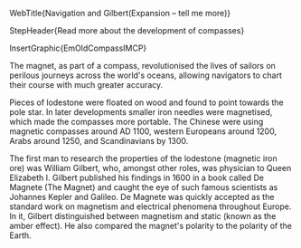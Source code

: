 WebTitle{Navigation and Gilbert(Expansion &ndash; tell me more)}

StepHeader{Read more about the development of compasses}

InsertGraphic{EmOldCompassIMCP}

The magnet, as part of a compass, revolutionised the lives of sailors on perilous journeys across the world's oceans, allowing navigators to chart their course with much greater accuracy.

Pieces of lodestone were floated on wood and found to point towards the pole star. In later developments smaller iron needles were magnetised, which made the compasses more portable. The Chinese were using magnetic compasses around AD 1100, western Europeans around 1200, Arabs around 1250, and Scandinavians by 1300.

The first man to research the properties of the lodestone (magnetic iron ore) was William Gilbert, who, amongst other roles, was physician to Queen Elizabeth I. Gilbert published his findings in 1600 in a book called De Magnete (The Magnet) and caught the eye of such famous scientists as Johannes Kepler and Galileo. De Magnete was quickly accepted as the standard work on magnetism and electrical phenomena throughout Europe. In it, Gilbert distinguished between magnetism and static (known as the amber effect). He also compared the magnet's polarity to the polarity of the Earth.

